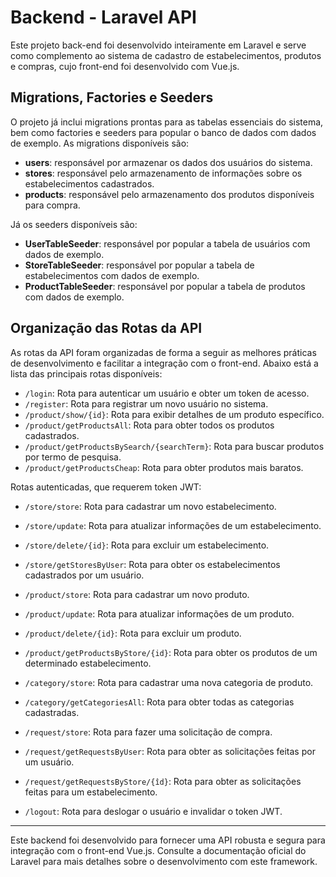 # Backend - Laravel API

Este projeto back-end foi desenvolvido inteiramente em Laravel e serve como complemento ao sistema de cadastro de estabelecimentos, produtos e compras, cujo front-end foi desenvolvido com Vue.js.

## Migrations, Factories e Seeders

O projeto já inclui migrations prontas para as tabelas essenciais do sistema, bem como factories e seeders para popular o banco de dados com dados de exemplo. As migrations disponíveis são:

- **users**: responsável por armazenar os dados dos usuários do sistema.
- **stores**: responsável pelo armazenamento de informações sobre os estabelecimentos cadastrados.
- **products**: responsável pelo armazenamento dos produtos disponíveis para compra.

Já os seeders disponíveis são:

- **UserTableSeeder**: responsável por popular a tabela de usuários com dados de exemplo.
- **StoreTableSeeder**: responsável por popular a tabela de estabelecimentos com dados de exemplo.
- **ProductTableSeeder**: responsável por popular a tabela de produtos com dados de exemplo.

## Organização das Rotas da API

As rotas da API foram organizadas de forma a seguir as melhores práticas de desenvolvimento e facilitar a integração com o front-end. Abaixo está a lista das principais rotas disponíveis:

- `/login`: Rota para autenticar um usuário e obter um token de acesso.
- `/register`: Rota para registrar um novo usuário no sistema.
- `/product/show/{id}`: Rota para exibir detalhes de um produto específico.
- `/product/getProductsAll`: Rota para obter todos os produtos cadastrados.
- `/product/getProductsBySearch/{searchTerm}`: Rota para buscar produtos por termo de pesquisa.
- `/product/getProductsCheap`: Rota para obter produtos mais baratos.

Rotas autenticadas, que requerem token JWT:

- `/store/store`: Rota para cadastrar um novo estabelecimento.
- `/store/update`: Rota para atualizar informações de um estabelecimento.
- `/store/delete/{id}`: Rota para excluir um estabelecimento.
- `/store/getStoresByUser`: Rota para obter os estabelecimentos cadastrados por um usuário.

- `/product/store`: Rota para cadastrar um novo produto.
- `/product/update`: Rota para atualizar informações de um produto.
- `/product/delete/{id}`: Rota para excluir um produto.
- `/product/getProductsByStore/{id}`: Rota para obter os produtos de um determinado estabelecimento.

- `/category/store`: Rota para cadastrar uma nova categoria de produto.
- `/category/getCategoriesAll`: Rota para obter todas as categorias cadastradas.

- `/request/store`: Rota para fazer uma solicitação de compra.
- `/request/getRequestsByUser`: Rota para obter as solicitações feitas por um usuário.
- `/request/getRequestsByStore/{îd}`: Rota para obter as solicitações feitas para um estabelecimento.

- `/logout`: Rota para deslogar o usuário e invalidar o token JWT.

---
Este backend foi desenvolvido para fornecer uma API robusta e segura para integração com o front-end Vue.js. Consulte a documentação oficial do Laravel para mais detalhes sobre o desenvolvimento com este framework.
